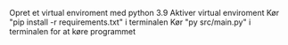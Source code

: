 Opret et virtual enviroment med python 3.9
Aktiver virtual enviroment
Kør "pip install -r requirements.txt" i terminalen
Kør "py src/main.py" i terminalen for at køre programmet
